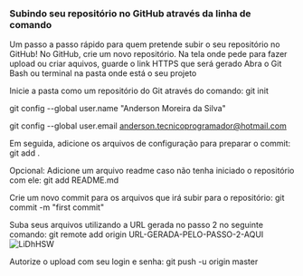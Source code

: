 ### Subindo seu repositório no GitHub através da linha de comando
Um passo a passo rápido para quem pretende subir o seu repositório no GitHub!
No GitHub, crie um novo repositório. Na tela onde pede para fazer upload ou criar aquivos, 
guarde o link HTTPS que será gerado
Abra o Git Bash ou terminal na pasta onde está o seu projeto

Inicie a pasta como um repositório do Git através do comando:
git init

git config --global user.name "Anderson Moreira da Silva"

git config --global user.email anderson.tecnicoprogramador@hotmail.com

Em seguida, adicione os arquivos de configuração para preparar o commit:
git add .

Opcional: Adicione um arquivo readme caso não tenha iniciado o repositório com ele:
git add README.md

Crie um novo commit para os arquivos que irá subir para o repositório:
git commit -m "first commit"

Suba seus arquivos utilizando a URL gerada no passo 2 no seguinte comando:
git remote add origin URL-GERADA-PELO-PASSO-2-AQUI
![LiDhHSW](https://github.com/andersontecnicoprogramador/site-pegadinha-do-mallandro/assets/68762932/f5546d0e-1ad2-4b42-85c0-b0fd1fcc688c)


Autorize o upload com seu login e senha:
git push -u origin master
